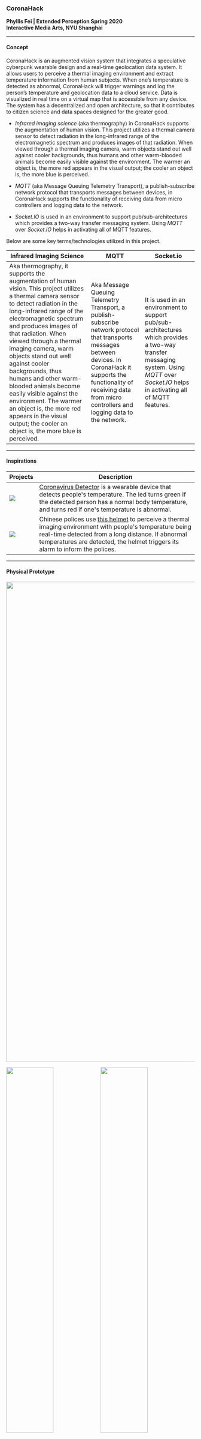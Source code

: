 ### CoronaHack
__Phyllis Fei | Extended Perception Spring 2020__
<br>
__Interactive Media Arts, NYU Shanghai__

---
#### Concept
CoronaHack is an augmented vision system that integrates a speculative cyberpunk wearable design and a real-time geolocation data system. It allows users to perceive a thermal imaging environment and extract temperature information from human subjects. When one’s temperature is detected as abnormal, CoronaHack will trigger warnings and log the person’s temperature and geolocation data to a cloud service. Data is visualized in real time on a virtual map that is accessible from any device. The system has a decentralized and open architecture, so that it contributes to citizen science and data spaces designed for the greater good.

* _Infrared imaging science_ (aka thermography) in CoronaHack supports the augmentation of human vision. This project utilizes a thermal camera sensor to detect radiation in the long-infrared range of the electromagnetic spectrum and produces images of that radiation. When viewed through a thermal imaging camera, warm objects stand out well against cooler backgrounds, thus humans and other warm-blooded animals become easily visible against the environment. The warmer an object is, the more red appears in the visual output; the cooler an object is, the more blue is perceived.

* _MQTT_ (aka Message Queuing Telemetry Transport), a publish-subscribe network protocol that transports messages between devices, in CoronaHack supports the functionality of receiving data from micro controllers and logging data to the network.

* _Socket.IO_ is used in an environment to support pub/sub-architectures which provides a two-way transfer messaging system. Using _MQTT_ over _Socket.IO_ helps in activating all of MQTT features.

Below are some key terms/technologies utilized in this project.

| Infrared Imaging Science                                   | MQTT|Socket.io|
| -------------                              |-------------|-------------|
| Aka thermography, it supports the augmentation of human vision. This project utilizes a thermal camera sensor to detect radiation in the long-infrared range of the electromagnetic spectrum and produces images of that radiation. When viewed through a thermal imaging camera, warm objects stand out well against cooler backgrounds, thus humans and other warm-blooded animals become easily visible against the environment. The warmer an object is, the more red appears in the visual output; the cooler an object is, the more blue is perceived.|Aka Message Queuing Telemetry Transport, a publish-subscribe network protocol that transports messages between devices. In CoronaHack it supports the functionality of receiving data from micro controllers and logging data to the network.|It is used in an environment to support pub/sub-architectures which provides a two-way transfer messaging system. Using _MQTT_ over _Socket.IO_ helps in activating all of MQTT features.|

---

#### Inspirations

| Projects                                   | Description|
| -------------                              |-------------|
| <img src="coronaDetector.jpeg">| [Coronavirus Detector](https://www.hackster.io/linterislinter/coronavirus-detector-d24e03?fbclid=IwAR1yWxsAL6jmWngAkXJKPXGQeodtpJXWTZKu8sF_5FQo2CG6vynuWHweP1w) is a wearable device that detects people's temperature. The led turns green if the detected person has a normal body temperature, and turns red if one's temperature is abnormal.|
| <img src="AIHelmet.PNG">       | Chinese polices use [this helmet](https://www.facebook.com/SCMPVIDEO/videos/1093228981056223/) to perceive a thermal imaging environment with people's temperature being real-time detected from a long distance. If abnormal temperatures are detected, the helmet triggers its alarm to inform the polices.|


---

#### Physical Prototype
<p align="center">
<img width="1280" src="imgs/coronaHack1.jpeg">

</p>
  <img width="50%" src="imgs/coronaHack2.jpeg"><img width="50%" src="imgs/coronaHack3.jpeg">

---

#### Network Diagram
<br>
<p align="center">
  <img width="60%" src="diagram.PNG">
</p>

__1. Hardware System__ (highlighted in green)
<br>
CoronaHack has four main hardware components as is shown in the diagram below. Ultrasonic sensor is used to detect the distance between the surrounding subjects and the wearer. If the distance exceeds the recommended social distance, a thermal imaging environment will be displayed on the screen along with people's body temperatures, supported by the thermal camera sensor. If a person's temperature is detected as abnormal, the buzzer will be triggered and the wearer is able to log the person's temperature data and geolocation data to the cloud service with the joystick.


__2. Software System__ (highlighted in pink)
<br>
Data logged from the microcontroller is first sent to cloud MQTT, then received in the backend of the server, and send to the browser frontend with socket.io. With leaflet javascript library, the geolocation data is visualized on a map in real-time. The real-time visualization is hosted by [heroku](https://www.heroku.com/) which enables the page to be open to the public. Everyone is able to access it with any device.


---

#### Code
__1. Arduino__

Below screenshots are some presets in Arduino in which libraries, credentials, and variables for thermal camera sensor, TFT display, ultrasonic sensor, piezo,  WIFI and MQTT are included and defined.
<table border="0">
 <tr>
    <td><img src="code/pre1.PNG"></td>
    <td><img src="code/pre2.PNG"></td>
    <td><img src="code/pre3.PNG"></td>
 </tr>
</table>

<br>
The TFT display screen remains black when the user is keeping a good social distance from the others. If the distance between the wearer and surrounding people exceeds the threshold, TFT display will start presenting thermal imaging environment to the wearer.

```
if (ultrasonicDist < 50) {
    //read all the pixels
    amg.readPixels(pixels);

    float dest_2d[INTERPOLATED_ROWS * INTERPOLATED_COLS];

    int32_t t = millis();
    interpolate_image(pixels, AMG_ROWS, AMG_COLS, dest_2d, INTERPOLATED_ROWS, INTERPOLATED_COLS);
    //Serial.print("Interpolation took "); Serial.print(millis()-t); Serial.println(" ms");

    uint16_t boxsize = min(tft.width() / INTERPOLATED_COLS, tft.height() / INTERPOLATED_COLS);

    drawpixels(dest_2d, INTERPOLATED_ROWS, INTERPOLATED_COLS, boxsize, boxsize, false);
  } else {
    tft.fillScreen(ILI9341_BLACK);
    tft.setCursor(20, 20);
    tft.setTextColor(ILI9341_WHITE);  tft.setTextSize(6);
    tft.print(ultrasonicDist, 1);
  }
```

Below shows how average temperature is calculated according to how much red is received from the thermal camera sensor. If the average temperature exceeds the threshold, meaning the human subject is detected to have an abnormal body temperature, CoronaHack triggers warnings.

```
double accumulator = 0.0;
  int readings = 0;

  for (int y = 0; y < rows; y++) {
    for (int x = 0; x < cols; x++) {
      float val = get_point(p, rows, cols, x, y);
      if (val >= MAXTEMP) colorTemp = MAXTEMP;
      else if (val <= MINTEMP) colorTemp = MINTEMP;
      else colorTemp = val;

      uint8_t colorIndex = map(colorTemp, MINTEMP, MAXTEMP, 0, 255);
      colorIndex = constrain(colorIndex, 0, 255);
      //draw the pixels!
      uint16_t color;
      color = val * 2;
      tft.fillRect(40 + boxWidth * x, boxHeight * y, boxWidth, boxHeight, camColors[colorIndex]);

      //Get the average of the thermal array
      accumulator += val;
      readings++;
      getAverage = accumulator / readings;
    }
  }

  //Average temperature triggers the sound here
  if (getAverage > 25) ledcWriteTone(0, 800);
  else ledcWriteTone(0, 0);
```
The wearer press the button to log the user ID, temperature data, and geolocation data to MQTT cloud service.

```
//Press the button to send the value to the MQTT broker
 int getButton = digitalRead(33);
 if (getButton == 0 && getButtonState == false) {
   mqttMessage();
   getButtonState = true;
 }
 if (getButton == 1 && getButtonState == true) {
   getButtonState = false;
 }
```

__2. Javascript__

MQTT broker receives the data from server backend, and with socket.io we send the data to the frontend.
```Ruby
function socketEvents(data){
	userArray.push(data.user);
	tempArray.push(data.temperature);
	latArray.push(data.latitude);
	lonArray.push(data.longitude);
	console.log(data.temperature);
}
```


Below shows how data received from the MQTT broker is visualized on an interactive map supported by [leaflet library](https://leafletjs.com/). Human figures who are "logged" by the wearer will appear as circles on the map. The higher (lower) the temperature is, the larger (smaller) and the more red (blue) the circles is.

```Ruby
for (let i=0; i<userArray.length; i++){
		loc[i] = myMap.latLngToPixel(latArray[i], lonArray[i]);
		tempArrayCol[i] = map(tempArray[i], 23, 30, 0, 255);
		fill(tempArrayCol[i], 0, (tempArrayCol[i] * -1)+255, 120);
		stroke(255, 255, 255);
		strokeWeight(2);

		tempArraySize[i] = map(tempArray[i], 23, 27, 10, 100);
		ellipse(loc[i].x, loc[i].y, tempArraySize[i] , tempArraySize[i]);

		distancePlace(loc[i].x, loc[i].y, userArray[i], tempArray[i]+9,tempArraySize[i]);
	}
```
We can get the user ID, temperature information when hovering on each data point on the map. The map can be hosted by heroku and anyone can access the map with the data visualization on any smart device.


```Ruby
var distanceCalc = dist(mouseX, mouseY, x, y);
	if (distanceCalc<s/2){
		var mapAlpha = map (distanceCalc, 0, 50, 255, 0);
		fill(0);
		noStroke();
		text("User ID: "+ u,x,y-6);
		text("Temperature: " + t,x,y+6);
		fill(222, 222, 222, mapAlpha)
	} else {
		fill (0, 0);
	}
```

[Here is the link](https://drive.google.com/file/d/1EPkONY6tLk7rsTEcUGpdcahZGndM82gU/view?usp=sharing) to download the full code.

---

#### Final Implementation

__[This is the demo](https://youtu.be/RLNpwWdvN1M)__ of the final implementation.

---

#### References
* [Coronavirus Detector](https://www.hackster.io/linterislinter/coronavirus-detector-d24e03?fbclid=IwAR1yWxsAL6jmWngAkXJKPXGQeodtpJXWTZKu8sF_5FQo2CG6vynuWHweP1w)
* [AI Helmet for Temperature Screening](https://www.facebook.com/SCMPVIDEO/videos/1093228981056223/?redirect=false)
* [DIY Arduino Thermal Camera](https://learn.adafruit.com/thermal-camera-with-display)
* [Map Systems with Mappa, Leaflet, P5](https://soniconlab.com/map-systems-mappa/)
* [Leaflet Library](https://leafletjs.com/)
